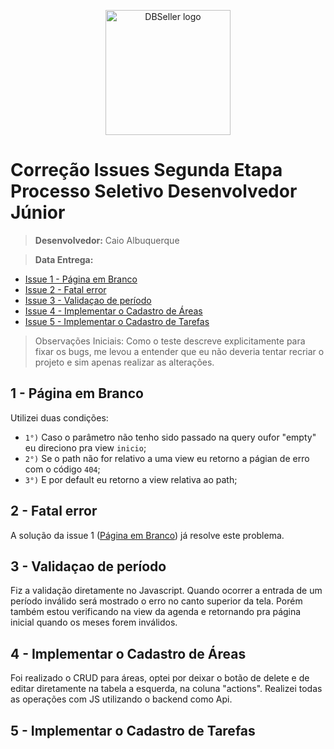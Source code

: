 <p align="center"><a href="https://www.dbseller.com.br/" target="_blank"><img src="https://www.dbseller.com.br/assets/img/LogoDBseller1.png" width="200" alt="DBSeller logo"></a></p>

# Correção Issues Segunda Etapa Processo Seletivo Desenvolvedor Júnior

> <b>Desenvolvedor:</b> Caio Albuquerque

> <b>Data Entrega:</b>

- [Issue 1 - Página em Branco](#1---página-em-branco)
- [Issue 2 - Fatal error](#2---fatal-error)
- [Issue 3 - Validaçao de período](#3---validaçao-de-período)
- [Issue 4 - Implementar o Cadastro de Áreas](#4---implementar-o-cadastro-de-áreas)
- [Issue 5 - Implementar o Cadastro de Tarefas](#5---implementar-o-cadastro-de-tarefas)

> Observações Iniciais: Como o teste descreve explicitamente para fixar os bugs, me levou a entender que eu não deveria 
> tentar recriar o projeto e sim apenas realizar as alterações.

## 1 - Página em Branco

Utilizei duas condições:

- `1°)` Caso o parâmetro não tenho sido passado na query oufor "empty" eu direciono pra view `inicio`;
- `2°)` Se o path não for relativo a uma view eu retorno a págian de erro com o código `404`;
- `3°)` E por default eu retorno a view relativa ao path;

## 2 - Fatal error

A solução da issue 1 ([Página em Branco](#1---página-em-branco)) já resolve este problema.

## 3 - Validaçao de período

Fiz a validação diretamente no Javascript. Quando ocorrer a entrada de um período inválido será mostrado o erro no canto
superior da tela. Porém também estou verificando na view da agenda e retornando pra página inicial quando os meses forem
inválidos.

## 4 - Implementar o Cadastro de Áreas

Foi realizado o CRUD para áreas, optei por deixar o botão de delete e de editar diretamente na tabela a esquerda, na 
coluna "actions". Realizei todas as operações com JS utilizando o backend como Api. 

## 5 - Implementar o Cadastro de Tarefas

